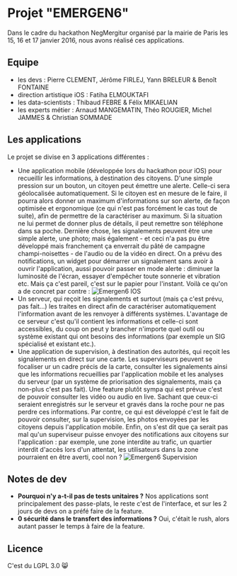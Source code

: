 # Projet "EMERGEN6"

Dans le cadre du hackathon NegMergitur organisé par la mairie de Paris les 15, 16 et 17 janvier 2016, nous avons réalisé ces applications.

## Equipe

* les devs : Pierre CLEMENT, Jérôme FIRLEJ, Yann BRELEUR & Benoît FONTAINE
* direction artistique iOS : Fatiha ELMOUKTAFI
* les data-scientists : Thibaud FEBRE & Félix MIKAELIAN
* les experts métier : Arnaud MANGEMATIN, Théo ROUGIER, Michel JAMMES & Christian SOMMADE

## Les applications

Le projet se divise en 3 applications différentes :

* Une application mobile (développée lors du hackathon pour iOS) pour recueillir les informations, à destination des citoyens.
D'une simple pression sur un bouton, un citoyen peut émettre une alerte. Celle-ci sera géolocalisée automatiquement.
Si le citoyen est en mesure de le faire, il pourra alors donner un maximum d'informations sur son alerte,
de façon optimisée et ergonomique (ce qui n'est pas forcément le cas tout de suite), afin de permettre de la caractériser au maximum.
Si la situation ne lui permet de donner plus de détails, il peut remettre son téléphone dans sa poche. Dernière chose, les signalements
peuvent être une simple alerte, une photo; mais également  - et ceci n'a pas pu être développé mais franchement ça enverrait du pâté de campagne
champi-noisettes - de l'audio ou de la vidéo en direct. On a prévu des notifications, un widget pour démarrer un signalement sans avoir à ouvrir
l'application, aussi pouvoir passer en mode alerte : diminuer la luminosité de l'écran, essayer d'empêcher toute sonnerie et vibration etc.
Mais ça c'est pareil, c'est sur le papier pour l'instant. Voilà ce qu'on a de concret par contre :
![Emergen6 IOS](https://raw.github.com/pierrecle/emergen6/master/resources/ios-app.jpg)
* Un serveur, qui reçoit les signalements et surtout (mais ça c'est prévu, pas fait...) les traites en direct afin de caractériser automatiquement
l'information avant de les renvoyer à différents systèmes. L'avantage de ce serveur c'est qu'il contient les informations et celle-ci sont accessibles,
du coup on peut y brancher n'importe quel outil ou système existant qui ont besoins des informations (par exemple un SIG spécialisé et existant etc.).
* Une application de supervision, à destination des autorités, qui reçoit les signalements en direct sur une carte. Les superviseurs peuvent se focaliser 
ur un cadre précis de la carte, consulter les signalements ainsi que les informations recueillies par l'application mobile et les analyses du serveur
(par un système de priorisation des signalements, mais ça non-plus c'est pas fait). Une feature plutôt sympa qui est prévue c'est de pouvoir consulter
les vidéo ou audio en live. Sachant que ceux-ci seraient enregistrés sur le serveur et gravés dans la roche pour ne pas perdre ces informations.
Par contre, ce qui est développé c'est le fait de pouvoir consulter, sur la supervision, les photos envoyées par les citoyens depuis l'application mobile.
Enfin, on s'est dit que ça serait pas mal qu'un superviseur puisse envoyer des notifications aux citoyens sur l'application : par exemple, une zone interdite
au trafic, un quartier interdit d'accès lors d'un attentat, les utilisateurs dans la zone pourraient en être averti, cool non ?
![Emergen6 Supervision](https://raw.github.com/pierrecle/emergen6/master/resources/web-supervision.jpg)

## Notes de dev

* __Pourquoi n'y a-t-il pas de tests unitaires ?__ Nos applications sont principalement des passe-plats, le reste c'est de l'interface, et sur les 2 jours de devs on a préfé faire de la feature. 
* __0 sécurité dans le transfert des informations ?__ Oui, c'était le rush, alors autant passer le temps à faire de la feature.

## Licence

C'est du LGPL 3.0 :smile_cat: